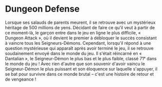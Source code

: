 # Dungeon Defense
Lorsque ses salauds de parents meurent, il se retrouve avec un mystérieux héritage de 500 millions de yens. Décidant de faire ce qu'il veut à partir de ce moment-là, le garçon entre dans le jeu en ligne le plus difficile, « Dungeon Attack », où il devient le premier à débloquer le succès consistant à vaincre tous les Seigneurs-Démons. Cependant, lorsqu'il répond à une question mystérieuse qui apparaît après avoir terminé le jeu, il se retrouve soudainement envoyé dans le monde du jeu. Il s'était réincarné en « Dantalian », le Seigneur-Démon le plus bas et le plus faible, classé 71ᵉ dans le monde du jeu ! Avec rien d'autre que son souvenir d'avoir vaincu le Seigneur-Démon le plus puissant et son éloquence sur laquelle s'appuyer, il se bat pour survivre dans ce monde brutal – c'est une histoire de retour et de vengeance !